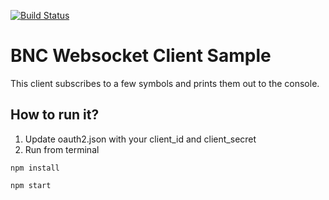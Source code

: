 [![Build Status](https://travis-ci.com/bnc-projects/bnc-websocket-client-sample.svg?branch=master)](https://travis-ci.com/bnc-projects/bnc-websocket-client-sample)

# BNC Websocket Client Sample

This client subscribes to a few symbols and prints them out to the console.

## How to run it?

1. Update oauth2.json with your client_id and client_secret
2. Run from terminal
 
``npm install``

``npm start``